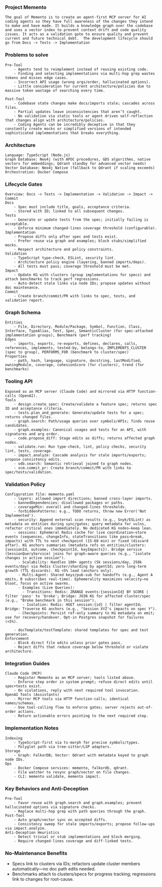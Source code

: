 ### Project Memento

    The goal of Memento is to create an agent-first MCP server for AI coding agents so they have full awareness of the changes they intend to make and have made. It builds a knowledge graph over the codebase and uses a vector index to prevent context drift and code quality issues. It acts as a validation gate to ensure quality and prevent current and future technical debt.  The development lifecycle should go from Docs -> Tests -> Implementation

### Problems to solve
    Pre-Tool
        - Agents tend to reimplement instead of reusing existing code.
        - Finding and selecting implementations via multi-hop grep wastes tokens and misses edge cases.
        - Incorrect API usage (wrong args/order, hallucinated options).
        - Little consideration for current architecture/policies due to massive token wastage of searching every time. 

    Post-Tool
        - Codebase state changes make docs/imports stale; cascades across files.
        - Partial updates leave inconsistencies that aren’t caught.
        - No validation via static tools or agent driven self-reflection that changes align with architecture/policies.
        - Coding Agents can be incredibly deceptive in that they constantly create mocks or simplified versions of intended sophisticated implementations that breaks everything. 
        
   
### Architecture
    Language: TypeScript (Node.js)
    Graph Database: Neo4j (with APOC procedures, GDS algorithms, native vectors for embeddings; Qdrant standby for advanced vector needs)
    Vector Database: Neo4j Native (fallback to Qdrant if scaling exceeds)
    Orchestration: Docker Compose

### Lifecycle Gates
    Overview: Docs -> Tests -> Implementation -> Validation -> Impact -> Commit
    Docs
        - Spec must include title, goals, acceptance criteria.
        - Stored with ID; linked to all subsequent changes.
    Tests
        - Generate or update tests from the spec; initially failing is acceptable.
        - Enforce minimum changed-lines coverage threshold (configurable).
    Implementation
        - Propose diffs only after spec and tests exist.
        - Prefer reuse via graph and examples; block stubs/simplified mocks.
        - Respect architecture and policy constraints.
    Validation
        - TypeScript type-check, ESLint, security lint.
        - Architecture policy engine (layering, banned imports/deps).
        - All tests must pass; coverage threshold must be met.
    Impact
        - Update KG with clusters (group implementations for specs) and attach benchmarks to track perf regressions.
        - Auto-detect stale links via node IDs; propose updates without doc maintenance.
    Commit
        - Create branch/commit/PR with links to spec, tests, and validation report.

### Graph Schema
    Entities
        - File, Directory, Module/Package, Symbol, Function, Class, Interface, TypeAlias, Test, Spec, SemanticCluster (for spec-attached implementation groups), Benchmark (perf tracking)
    Edges
        - imports, exports, re-exports, defines, declares, calls, references, implements, tested-by, belongs-to, IMPLEMENTS_CLUSTER (spec to group), PERFORMS_FOR (benchmark to cluster/spec)
    Properties
        - path, hash, language, signature, docstring, lastModified, owningModule, coverage, cohesionScore (for clusters), trend (for benchmarks)

### Tooling API
    Exposed as an MCP server (Claude Code) and mirrored via HTTP function-calls (OpenAI).
    Tools
        - design.create_spec: Create/validate a feature spec; returns spec ID and acceptance criteria.
        - tests.plan_and_generate: Generate/update tests for a spec; returns changed files.
        - graph.search: Path/usage queries over symbols/APIs; finds reuse candidates.
        - graph.examples: Canonical usages and tests for an API, with signatures and arg order.
        - code.propose_diff: Stage edits as diffs; returns affected graph nodes.
        - validate.run: Run type-check, lint, policy checks, security lint, tests, coverage.
        - impact.analyze: Cascade analysis for stale imports/exports; propose consistency edits.
        - vdb.search: Semantic retrieval joined to graph nodes.
        - scm.commit_pr: Create branch/commit/PR with links to spec/tests/validation.

### Validation Policy
    Configuration file: memento.yaml
        - layers: allowed import directions; banned cross-layer imports.
        - bannedDependencies: disallowed packages or paths.
        - coverageMin: overall and changed-lines thresholds.
        - forbiddenPatterns: e.g., TODO returns, throw new Error('Not Implemented').
        - security: Append external scan results (e.g., Snyk/ESLint) as metadata on entities during sync/gates; query metadata for vulns, refactor critical ones immediately. No dedicated KG nodes—keep lean.
        - sessions: Ephemeral Redis cache for live coordination—store events (sequences, changeInfo, stateTransitions like pass→break, impacts) with TTL to next checkpoint (15-60 min) or fixed (discard after). KG anchors summaries (metadata refs on entities/clusters: {sessionId, outcome, checkpointId, keyImpacts}). Bridge service (SessionQueryService) joins for graph-aware queries (e.g., "isolate changes in active session").
          - Scalability: Handles 100+ agents (5k sessions/day, 250k events/day) via Redis Cluster/sharding by agentId; zero long-term growth (TTL discards). KG <5% load (anchors only).
          - Multi-Agent: Shared keys/pub-sub for handoffs (e.g., Agent A emits, B subscribes real-time). Ephemerality maximizes velocity—no bloat, focus on active swarms.
          - Examples (Live Queries):
            - Transitions: Redis: ZRANGE events:{sessionId} BY SCORE | filter 'pass' to 'broke'; Bridge: JOIN KG for affected cluster/spec (e.g., "Broke benchmark in this session").
            - Isolation: Redis: HGET session:{id} | filter agentId; Bridge: Traverse KG anchors (e.g., "Session XYZ's impacts on spec Y").
          - Checkpoints: Persist ref-only summary to KG metadata on emit; use for recovery/handover. Opt-in Postgres snapshot for failures (<5%).

        - docTemplate/testTemplate: shared templates for spec and test generation.
    Enforcement
        - Block direct file edits unless prior gates pass.
        - Reject diffs that reduce coverage below threshold or violate architecture.

### Integration Guides
    Claude Code (MCP)
        - Register Memento as an MCP server; tools listed above.
        - Enforce step order in system prompt; refuse direct edits until spec+tests exist.
        - On violations, reply with next required tool invocation.
    OpenAI Tools (Assistants)
        - Mirror MCP tools via HTTP function-calls; identical names/schemas.
        - Use tool-calling flow to enforce gates; server rejects out-of-order actions.
        - Return actionable errors pointing to the next required step.

### Implementation Notes
    Indexing
        - TypeScript-first via ts-morph for precise symbols/types.
        - Polyglot path via tree-sitter/LSP adapters.
    Storage
        - Graph: FalkorDB; Vector: Qdrant with metadata keyed to graph node IDs.
    Ops
        - Docker Compose services: memento, falkordb, qdrant.
        - File watcher to resync graph/vector on file changes.
        - CLI: memento validate, memento impact.

### Key Behaviors and Anti-Deception
    Pre-Tool
        - Favor reuse with graph.search and graph.examples; prevent hallucinated options via signature checks.
        - Replace multi-hop grep with path queries through the graph.
    Post-Tool
        - Auto graph/vector sync on accepted diffs.
        - Consistency sweep for stale imports/exports; propose follow-ups via impact.analyze.
    Anti-Deception Heuristics
        - Detect trivial or stub implementations and block merging.
        - Require changed-lines coverage and diff-linked tests.

### No-Maintenance Benefits
- Specs link to clusters via IDs; refactors update cluster members automatically—no doc path edits needed.
- Benchmarks attach to clusters/specs for progress tracking; regressions link to changes for root-cause.
